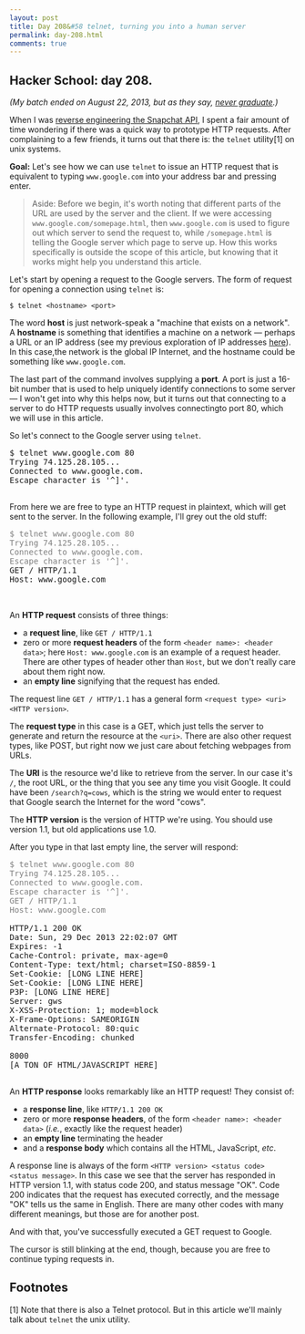 ```yaml
---
layout: post
title: Day 208&#58 telnet, turning you into a human server
permalink: day-208.html
comments: true
---
```


<script type="text/javascript">
<!--
spe=500;
na=document.all.tags("blink");
swi=1;
bringBackBlinky();
function bringBackBlinky() {
if (swi == 1) {
sho="visible";
swi=0;
}
else {
sho="hidden";
swi=1;
}
for(i=0;i<na.length;i++) {
na[i].style.visibility=sho;
}
setTimeout("bringBackBlinky()", spe);
}
-->
</script>


## Hacker School: day 208.

*(My batch ended on August 22, 2013, but as they say, [never graduate](https://www.hackerschool.com/).)*

When I was [reverse engineering the Snapchat API](https://github.com/hausdorff/snapchat-fs), I spent a fair amount of time wondering if there was a quick way to prototype HTTP requests. After complaining to a few friends, it turns out that there is: the `telnet` utility[1] on unix systems.

**Goal:** Let's see how we can use `telnet` to issue an HTTP request that is equivalent to typing `www.google.com` into your address bar and pressing enter.

> Aside: Before we begin, it's worth noting that different parts of the URL are used by the server and the client. If we were accessing `www.google.com/somepage.html`, then `www.google.com` is used to figure out which server to send the request to, while `/somepage.html` is telling the Google server which page to serve up. How this works specifically is outside the scope of this article, but knowing that it works might help you understand this article.

Let's start by opening a request to the Google servers. The form of request for opening a connection using `telnet` is:

```$ telnet <hostname> <port>```

The word **host** is just network-speak a "machine that exists on a network". A **hostname** is something that identifies a machine on a network &mdash; perhaps a URL or an IP address (see my previous exploration of IP addresses [here](http://blog.nullspace.io/day-206.html)). In this case,the network is the global IP Internet, and the hostname could be something like `www.google.com`.

The last part of the command involves supplying a **port**. A port is just a 16-bit number that is used to help uniquely identify connections to some server &mdash; I won't get into why this helps now, but it turns out that connecting to a server to do HTTP requests usually involves connectingto port 80, which we will use in this article.

So let's connect to the Google server using `telnet`.

<pre>
$ telnet www.google.com 80
Trying 74.125.28.105...
Connected to www.google.com.
Escape character is '^]'.
<blink>_</blink>
</pre>

From here we are free to type an HTTP request in plaintext, which will get sent to the server. In the following example, I'll grey out the old stuff:

<pre>
<span style="color: grey">$ telnet www.google.com 80
Trying 74.125.28.105...
Connected to www.google.com.
Escape character is '^]'.</span>
GET / HTTP/1.1
Host: www.google.com

<blink>_</blink>
</pre>

An **HTTP request** consists of three things:

* a **request line**, like `GET / HTTP/1.1`
* zero or more **request headers** of the form `<header name>: <header data>`; here `Host: www.google.com` is an example of a request header. There are other types of header other than `Host`, but we don't really care about them right now.
* an **empty line** signifying that the request has ended.

The request line `GET / HTTP/1.1` has a general form `<request type> <uri> <HTTP version>`.

The **request type** in this case is a GET, which just tells the server to generate and return the resource at the `<uri>`.  There are also other request types, like POST, but right now we just care about fetching webpages from URLs.

The **URI** is the resource we'd like to retrieve from the server. In our case it's `/`, the root URL, or the thing that you see any time you visit Google. It could have been `/search?q=cows`, which is the string we would enter to request that Google search the Internet for the word "cows".

The **HTTP version** is the version of HTTP we're using. You should use version 1.1, but old applications use 1.0.

After you type in that last empty line, the server will respond:

<pre>
<span style="color: grey">$ telnet www.google.com 80
Trying 74.125.28.105...
Connected to www.google.com.
Escape character is '^]'.
GET / HTTP/1.1
Host: www.google.com</span>

HTTP/1.1 200 OK
Date: Sun, 29 Dec 2013 22:02:07 GMT
Expires: -1
Cache-Control: private, max-age=0
Content-Type: text/html; charset=ISO-8859-1
Set-Cookie: [LONG LINE HERE]
Set-Cookie: [LONG LINE HERE]
P3P: [LONG LINE HERE]
Server: gws
X-XSS-Protection: 1; mode=block
X-Frame-Options: SAMEORIGIN
Alternate-Protocol: 80:quic
Transfer-Encoding: chunked

8000
[A TON OF HTML/JAVASCRIPT HERE]
<blink>_</blink>
</pre>

An **HTTP response** looks remarkably like an HTTP request! They consist of:

* a **response line**, like `HTTP/1.1 200 OK`
* zero or more **response headers**, of the form `<header name>: <header data>` (*i.e.*, exactly like the request header)
* an **empty line** terminating the header
* and a **response body** which contains all the HTML, JavaScript, *etc*.

A response line is always of the form `<HTTP version> <status code> <status message>`. In this case we see that the server has responded in HTTP version 1.1, with status code 200, and status message "OK". Code 200 indicates that the request has executed correctly, and the message "OK" tells us the same in English. There are many other codes with many different meanings, but those are for another post.

And with that, you've successfully executed a GET request to Google.

The cursor is still blinking at the end, though, because you are free to continue typing requests in.



## Footnotes

[1] Note that there is also a Telnet protocol. But in this article we'll mainly talk about `telnet` the unix utility.